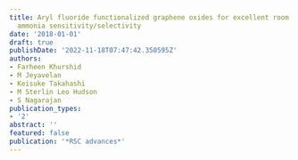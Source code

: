 ```yaml
---
title: Aryl fluoride functionalized graphene oxides for excellent room temperature
  ammonia sensitivity/selectivity
date: '2018-01-01'
draft: true
publishDate: '2022-11-18T07:47:42.350595Z'
authors:
- Farheen Khurshid
- M Jeyavelan
- Keisuke Takahashi
- M Sterlin Leo Hudson
- S Nagarajan
publication_types:
- '2'
abstract: ''
featured: false
publication: '*RSC advances*'
---
```


